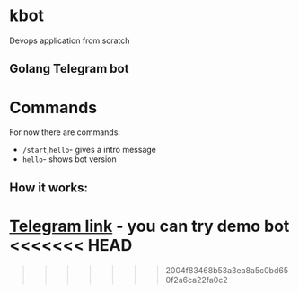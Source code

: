 # kbot
Devops application from scratch

## Golang Telegram bot
# Commands
For now there are commands:
- `/start`,`hello`- gives a intro message 
- `hello`- shows bot version
## How it works:

[Telegram link](https://t.me/olga_go_bot) - you can try demo bot 
<<<<<<< HEAD
=======

>>>>>>> 2004f83468b53a3ea8a5c0bd650f2a6ca22fa0c2
